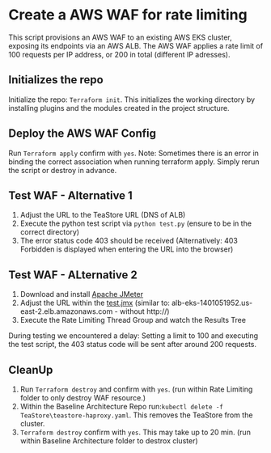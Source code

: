 # Create a AWS WAF for rate limiting

This script provisions an AWS WAF to an existing AWS EKS cluster, exposing its endpoints via an AWS ALB. 
The AWS WAF applies a rate limit of 100 requests per IP address, or 200 in total (different IP adresses). 

## Initializes the repo

Initialize the repo: ``Terraform init``. This initializes the working directory by installing plugins and the modules created in the project structure. 

## Deploy the AWS WAF Config

Run ``Terraform apply`` confirm with ``yes``.
Note: Sometimes there is an error in binding the correct association when running terraform apply. Simply rerun the script or destroy in advance.


## Test WAF - Alternative 1

1. Adjust the URL to the TeaStore URL (DNS of ALB)
2. Execute the python test script via ``python test.py`` (ensure to be in the correct directory)
3. The error status code 403 should be received (Alternatively: 403 Forbidden is displayed when entering the URL into the browser)

## Test WAF - ALternative 2

1. Download and install [Apache JMeter](https://jmeter.apache.org/download_jmeter.cgi)
2. Adjust the URL within the [test.jmx](https://github.com/frankakn/reliability-deployment/blob/main/Deployment/Reliability/GuardedIngress/JMeter/teastore_browse.jmx) (similar to: alb-eks-1401051952.us-east-2.elb.amazonaws.com - without http://)
3. Execute the Rate Limiting Thread Group and watch the Results Tree 

During testing we encountered a delay: Setting a limit to 100 and executing the test script, the 403 status code will be sent after around 200 requests. 

## CleanUp

1. Run ``Terraform destroy`` and confirm with ``yes``. (run within Rate Limiting folder to only destroy WAF resource.)
1. Within the Baseline Architecture Repo run:`` kubectl delete -f  TeaStore\teastore-haproxy.yaml ``. This removes the TeaStore from the cluster. 
2. ``Terraform destroy`` confirm with ``yes``. This may take up to 20 min. (run within Baseline Architecture folder to destrox cluster)
